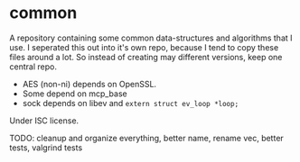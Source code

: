 # common
A repository containing some common data-structures and algorithms that I use.
I seperated this out into it's own repo, because I tend to copy these files
around a lot. So instead of creating may different versions, keep one central
repo.

- AES (non-ni) depends on OpenSSL.
- Some depend on mcp_base
- sock depends on libev and `extern struct ev_loop *loop;`

Under ISC license.

TODO: cleanup and organize everything, better name, rename vec, better tests, valgrind tests

